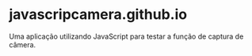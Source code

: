 # javascripcamera.github.io
Uma aplicação utilizando JavaScript para testar a função de captura de câmera. 
